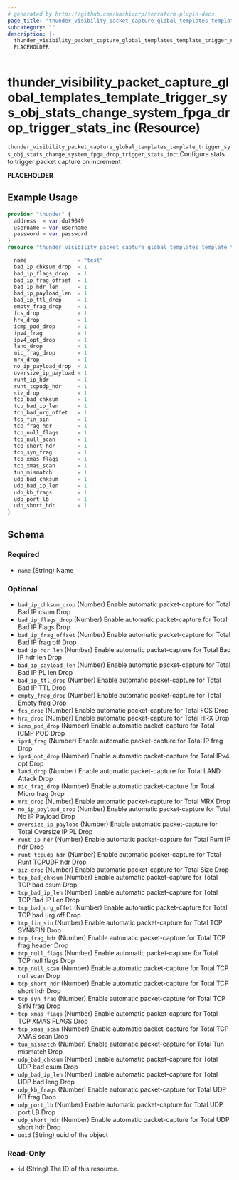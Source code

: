 ```yaml
---
# generated by https://github.com/hashicorp/terraform-plugin-docs
page_title: "thunder_visibility_packet_capture_global_templates_template_trigger_sys_obj_stats_change_system_fpga_drop_trigger_stats_inc Resource - terraform-provider-thunder"
subcategory: ""
description: |-
  thunder_visibility_packet_capture_global_templates_template_trigger_sys_obj_stats_change_system_fpga_drop_trigger_stats_inc: Configure stats to trigger packet capture on increment
  PLACEHOLDER
---
```


# thunder_visibility_packet_capture_global_templates_template_trigger_sys_obj_stats_change_system_fpga_drop_trigger_stats_inc (Resource)

`thunder_visibility_packet_capture_global_templates_template_trigger_sys_obj_stats_change_system_fpga_drop_trigger_stats_inc`: Configure stats to trigger packet capture on increment

__PLACEHOLDER__

## Example Usage

```terraform
provider "thunder" {
  address  = var.dut9049
  username = var.username
  password = var.password
}
resource "thunder_visibility_packet_capture_global_templates_template_trigger_sys_obj_stats_change_system_fpga_drop_trigger_stats_inc" "thunder_visibility_packet_capture_global_templates_template_trigger_sys_obj_stats_change_system_fpga_drop_trigger_stats_inc" {

  name                = "test"
  bad_ip_chksum_drop  = 1
  bad_ip_flags_drop   = 1
  bad_ip_frag_offset  = 1
  bad_ip_hdr_len      = 1
  bad_ip_payload_len  = 1
  bad_ip_ttl_drop     = 1
  empty_frag_drop     = 1
  fcs_drop            = 1
  hrx_drop            = 1
  icmp_pod_drop       = 1
  ipv4_frag           = 1
  ipv4_opt_drop       = 1
  land_drop           = 1
  mic_frag_drop       = 1
  mrx_drop            = 1
  no_ip_payload_drop  = 1
  oversize_ip_payload = 1
  runt_ip_hdr         = 1
  runt_tcpudp_hdr     = 1
  siz_drop            = 1
  tcp_bad_chksum      = 1
  tcp_bad_ip_len      = 1
  tcp_bad_urg_offet   = 1
  tcp_fin_sin         = 1
  tcp_frag_hdr        = 1
  tcp_null_flags      = 1
  tcp_null_scan       = 1
  tcp_short_hdr       = 1
  tcp_syn_frag        = 1
  tcp_xmas_flags      = 1
  tcp_xmas_scan       = 1
  tun_mismatch        = 1
  udp_bad_chksum      = 1
  udp_bad_ip_len      = 1
  udp_kb_frags        = 1
  udp_port_lb         = 1
  udp_short_hdr       = 1
}
```

<!-- schema generated by tfplugindocs -->
## Schema

### Required

- `name` (String) Name

### Optional

- `bad_ip_chksum_drop` (Number) Enable automatic packet-capture for Total Bad IP csum Drop
- `bad_ip_flags_drop` (Number) Enable automatic packet-capture for Total Bad IP Flags Drop
- `bad_ip_frag_offset` (Number) Enable automatic packet-capture for Total Bad IP frag off Drop
- `bad_ip_hdr_len` (Number) Enable automatic packet-capture for Total Bad IP hdr len Drop
- `bad_ip_payload_len` (Number) Enable automatic packet-capture for Total Bad IP PL len Drop
- `bad_ip_ttl_drop` (Number) Enable automatic packet-capture for Total Bad IP TTL Drop
- `empty_frag_drop` (Number) Enable automatic packet-capture for Total Empty frag Drop
- `fcs_drop` (Number) Enable automatic packet-capture for Total FCS Drop
- `hrx_drop` (Number) Enable automatic packet-capture for Total HRX Drop
- `icmp_pod_drop` (Number) Enable automatic packet-capture for Total ICMP POD Drop
- `ipv4_frag` (Number) Enable automatic packet-capture for Total IP frag Drop
- `ipv4_opt_drop` (Number) Enable automatic packet-capture for Total IPv4 opt Drop
- `land_drop` (Number) Enable automatic packet-capture for Total LAND Attack Drop
- `mic_frag_drop` (Number) Enable automatic packet-capture for Total Micro frag Drop
- `mrx_drop` (Number) Enable automatic packet-capture for Total MRX Drop
- `no_ip_payload_drop` (Number) Enable automatic packet-capture for Total No IP Payload Drop
- `oversize_ip_payload` (Number) Enable automatic packet-capture for Total Oversize IP PL Drop
- `runt_ip_hdr` (Number) Enable automatic packet-capture for Total Runt IP hdr Drop
- `runt_tcpudp_hdr` (Number) Enable automatic packet-capture for Total Runt TCPUDP hdr Drop
- `siz_drop` (Number) Enable automatic packet-capture for Total Size Drop
- `tcp_bad_chksum` (Number) Enable automatic packet-capture for Total TCP bad csum Drop
- `tcp_bad_ip_len` (Number) Enable automatic packet-capture for Total TCP Bad IP Len Drop
- `tcp_bad_urg_offet` (Number) Enable automatic packet-capture for Total TCP bad urg off Drop
- `tcp_fin_sin` (Number) Enable automatic packet-capture for Total TCP SYN&FIN Drop
- `tcp_frag_hdr` (Number) Enable automatic packet-capture for Total TCP frag header Drop
- `tcp_null_flags` (Number) Enable automatic packet-capture for Total TCP null flags Drop
- `tcp_null_scan` (Number) Enable automatic packet-capture for Total TCP null scan Drop
- `tcp_short_hdr` (Number) Enable automatic packet-capture for Total TCP short hdr Drop
- `tcp_syn_frag` (Number) Enable automatic packet-capture for Total TCP SYN frag Drop
- `tcp_xmas_flags` (Number) Enable automatic packet-capture for Total TCP XMAS FLAGS Drop
- `tcp_xmas_scan` (Number) Enable automatic packet-capture for Total TCP XMAS scan Drop
- `tun_mismatch` (Number) Enable automatic packet-capture for Total Tun mismatch Drop
- `udp_bad_chksum` (Number) Enable automatic packet-capture for Total UDP bad csum Drop
- `udp_bad_ip_len` (Number) Enable automatic packet-capture for Total UDP bad leng Drop
- `udp_kb_frags` (Number) Enable automatic packet-capture for Total UDP KB frag Drop
- `udp_port_lb` (Number) Enable automatic packet-capture for Total UDP port LB Drop
- `udp_short_hdr` (Number) Enable automatic packet-capture for Total UDP short hdr Drop
- `uuid` (String) uuid of the object

### Read-Only

- `id` (String) The ID of this resource.


